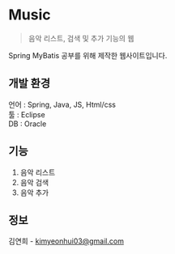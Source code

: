 # Music
> 음악 리스트, 검색 및 추가 기능의 웹<br>

Spring MyBatis 공부를 위해 제작한 웹사이트입니다.<br>
## 개발 환경
언어 : Spring, Java, JS, Html/css<br>
툴 : Eclipse<br>
DB : Oracle<br>
## 기능
1. 음악 리스트
2. 음악 검색
3. 음악 추가<br>
## 정보
김연희 - kimyeonhui03@gmail.com <br>
